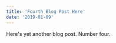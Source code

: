 ```yaml
---
title: 'Fourth Blog Post Here'
date: '2019-01-09'
---
```


Here's yet another blog post. Number four.
